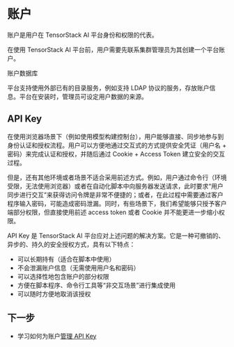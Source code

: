 # 账户

账户是用户在 TensorStack AI 平台身份和权限的代表。

在使用 TensorStack AI 平台前，用户需要先联系集群管理员为其创建一个平台账户。

<aside class="note info">
<div class="title"> 账户数据库 </div>

平台支持使用外部已有的目录服务，例如支持 LDAP 协议的服务，存放账户信息。平台在安装时，管理员可设定用户数据的来源。

</aside>

## API Key

在使用浏览器场景下（例如使用模型构建控制台），用户能够直接、同步地参与到身份认证和授权流程。用户可以方便地通过交互式的方式提供安全凭证（用户名 + 密码）来完成认证和授权，并随后通过 Cookie + Access Token 建立安全的交互过程。

但是，还有其他环境或者场景不适合采用前述方式。例如，用户通过命令行（环境受限，无法使用浏览器）或者在自动化脚本中向服务器发送请求，此时要求“用户同步进行交互”来获得访问令牌是非常不便捷的；或者，在此过程中需要通过客户程序输入密码，可能造成密码泄漏。同时，有些场景下，我们希望能够只授予客户端部分权限，但直接使用前述 access token 或者 Cookie 并不能更进一步缩小权限。
 
API Key 是 TensorStack AI 平台应对上述问题的解决方案。它是一种可撤销的、异步的、持久的安全授权方式，具有以下特点：

* 可以长期持有（适合在脚本中使用）
* 不会泄漏账户信息（无需使用用户名和密码）
* 可以选择性地包含账户的部分权限 
* 方便在脚本程序、命令行工具等“非交互场景”进行集成使用
* 可以随时方便地取消该授权

## 下一步

* 学习如何为账户[管理 API Key](../guide/account/security-setting.md)
